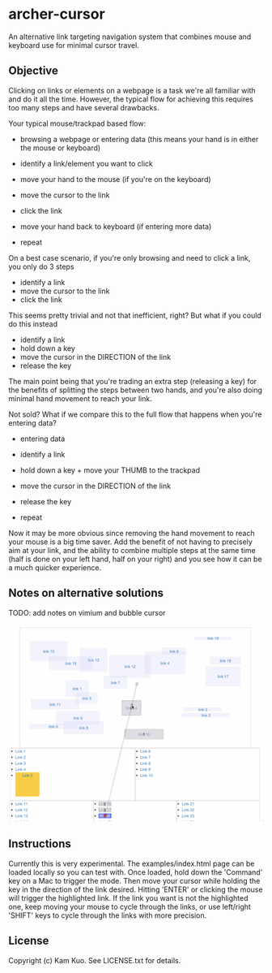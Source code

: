 # archer-cursor
An alternative link targeting navigation system that combines mouse and keyboard use for minimal cursor travel.

Objective
---------
Clicking on links or elements on a webpage is a task we're all familiar with and do it all the time. However, the typical flow for achieving this requires too many steps and have several drawbacks.

Your typical mouse/trackpad based flow:

- browsing a webpage or entering data (this means your hand is in either the mouse or keyboard)

- identify a link/element you want to click
- move your hand to the mouse (if you're on the keyboard)
- move the cursor to the link
- click the link
- move your hand back to keyboard (if entering more data)

- repeat


On a best case scenario, if you're only browsing and need to click a link, you only do 3 steps

- identify a link
- move the cursor to the link
- click the link

This seems pretty trivial and not that inefficient, right? But what if you could do this instead

- identify a link
- hold down a key
- move the cursor in the DIRECTION of the link
- release the key


The main point being that you're trading an extra step (releasing a key) for the benefits of splitting the steps between two hands, and you're also doing minimal hand movement to reach your link.

Not sold? What if we compare this to the full flow that happens when you're entering data?

- entering data

- identify a link
- hold down a key + move your THUMB to the trackpad
- move the cursor in the DIRECTION of the link
- release the key

- repeat

Now it may be more obvious since removing the hand movement to reach your mouse is a big time saver. Add the benefit of not having to precisely aim at your link, and the ability to combine multiple steps at the same time (half is done on your left hand, half on your right) and you see how it can be a much quicker experience.


Notes on alternative solutions
------------------------------

TODO: add notes on vimium and bubble cursor


![img](https://github.com/kamykaze/archer-cursor/blob/master/sample_screenshot.png)

Instructions
------------
Currently this is very experimental. The examples/index.html page can be loaded locally so you can test with. Once loaded, hold down the 'Command' key on a Mac to trigger the mode. Then move your cursor while holding the key in the direction of the link desired. Hitting 'ENTER' or clicking the mouse will trigger the highlighted link. If the link you want is not the highlighted one, keep moving your mouse to cycle through the links, or use left/right 'SHIFT' keys to cycle through the links with more precision.


License
-------
Copyright (c) Kam Kuo. See LICENSE.txt for details.
